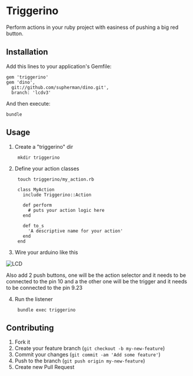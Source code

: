# Triggerino

Perform actions in your ruby project with easiness of pushing a big red button.

## Installation

Add this lines to your application's Gemfile:

    gem 'triggerino'
    gem 'dino',
      git://github.com/supherman/dino.git',
      branch: 'lcdv3'

And then execute:

    bundle

## Usage

1. Create a "triggerino" dir

		mkdir triggerino

2. Define your action classes
	
		touch triggerino/my_action.rb

    	class MyAction
      	  include Triggerino::Action

      	  def perform
            # puts your action logic here
      	  end

      	  def to_s
            'A descriptive name for your action'
      	  end
    	end
3. Wire your arduino like this

![LCD](http://arduino.cc/es/uploads/Tutorial/lcd_bb.png)

Also add 2 push buttons, one will be the action selector and it needs to be connected to the pin 10 and a the other one will be the trigger and it needs to be connected to the pin 9.23

4. Run the listener

  		bundle exec triggerino

## Contributing

1. Fork it
2. Create your feature branch (`git checkout -b my-new-feature`)
3. Commit your changes (`git commit -am 'Add some feature'`)
4. Push to the branch (`git push origin my-new-feature`)
5. Create new Pull Request
